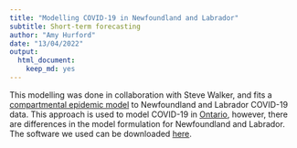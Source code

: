 ```yaml
---
title: "Modelling COVID-19 in Newfoundland and Labrador"
subtitle: Short-term forecasting
author: "Amy Hurford"
date: "13/04/2022"
output: 
  html_document: 
    keep_md: yes
---
```




This modelling was done in collaboration with Steve Walker, and fits a [compartmental epidemic model](https://mcmasterpandemic.shinyapps.io/mcmasterpandemicshiny/) to Newfoundland and Labrador COVID-19 data. This approach is used to model COVID-19 in [Ontario](https://mac-theobio.github.io/forecasts/outputs/McMasterOntarioForecastsBlog2022-01-26), however, there are differences in the model formulation for Newfoundland and Labrador. The software we used can be downloaded [here](https://github.com/mac-theobio/McMasterPandemic).

















